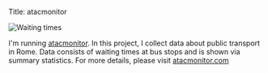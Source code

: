 Title: atacmonitor

![Waiting times]({static}/images/atacmonitor.gif)

I'm running [atacmonitor](www.atacmonitor.com). In this project, I collect data about public transport in Rome. Data consists of waiting times at bus stops and is shown via summary statistics. For more details, please visit [atacmonitor.com](www.atacmonitor.com)
